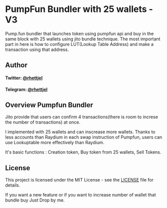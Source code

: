 # PumpFun Bundler with 25 wallets - V3
Pump.fun bundler that launches token using pumpfun api and buy in the same block with 25 wallets using jito bundle technique.
The most important part in here is how to configure LUT(Lookup Table Address) and make a transaction using that address.

## Author

#### Twitter: [@rhettjel](https://twitter.com/rhettjel)   

#### Telegram: [@rhettjel](https://t.me/rhettjel) 

## Overview Pumpfun Bundler
Jito provide that users can confirm 4 transactions(there is room to increse the number of transactions) at once.

I implemented with 25 wallets and can inscrease more wallets. Thanks to less accounts than Raydium in each swap instruction of Pumpfun, users can use Lookuptable more effectively than Raydium.

It's basic functions : Creation token, Buy token from 25 wallets, Sell Tokens.

## License
This project is licensed under the MIT License - see the [LICENSE](LICENSE) file for details.

If you want a new feature or if you want to increase number of wallet that bundle buy Just Drop by me.

